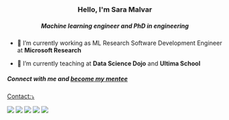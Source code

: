 <h3 align="center">Hello, I'm Sara Malvar</h2>
<h5 align="center">Machine learning engineer and PhD in engineering</h5>

<!---
<p align="left"> <img src="https://komarev.com/ghpvc/?username=smalvar&label=Profile%20views&color=0e75b6&style=flat" alt="smalvar" /> </p>
-->


- 🔭 I’m currently working as ML Research Software Development Engineer at **Microsoft Research**

- 🌱 I’m currently teaching at **Data Science Dojo** and **Ultima School**


<h5 align="left">Connect with me and <a href="https://mentorcruise.com/mentor/SaraMalvar/" target="blank">become my mentee</h5> </h5> 

<p align="left">
  Contact:⤵️
</p>

<p align="left">
  <a href="mailto:malvar.sara@gmail.com?subject=Olá%20?" alt="Gmail">
  <img src="https://img.shields.io/badge/-Gmail-FF0000?style=flat-square&labelColor=FF0000&logo=gmail&logoColor=white&link=LINK-DO-SEU-EMAIL" /></a>

  <a href="https://www.linkedin.com/in/saramalvar/" alt="Linkedin">
  <img src="https://img.shields.io/badge/-Linkedin-0e76a8?style=flat-square&logo=Linkedin&logoColor=white&link=LINK-DO-SEU-LINKEDIN" /></a>

  <a href="https://api.whatsapp.com/send?phone=5561981156756&text=Ol%C3%A1" alt="WhatsApp">
  <img src="https://img.shields.io/badge/-WhatsApp-25d366?style=flat-square&labelColor=25d366&logo=whatsapp&logoColor=white&link=API-DO-SEU-WHATSAPP"/></a>

  <a href="https://smalvar.github.io/" alt="Webpage">
  <img src="https://img.shields.io/badge/-Portfolio-DF0174?style=flat-square&labelColor=DF0174&logo=github&logoColor=white&link=https://smalvar.github.io/"/></a>

  <a href="https://www.microsoft.com/en-us/research/people/saramalvar/" alt="Microsoft Research">
  <img src="https://img.shields.io/badge/-Webpage-007474?style=flat-square&labelColor=007474&logo=microsoft&logoColor=white&link=https://www.microsoft.com/en-us/research/people/saramalvar/"/></a>
</p>  

